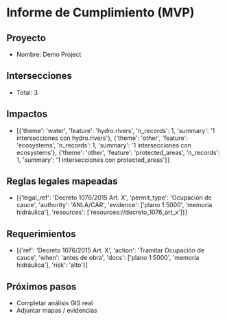 # Informe de Cumplimiento (MVP)
## Proyecto
- Nombre: Demo Project
## Intersecciones
- Total: 3
## Impactos
- [{'theme': 'water', 'feature': 'hydro.rivers', 'n_records': 1, 'summary': '1 intersecciones con hydro.rivers'}, {'theme': 'other', 'feature': 'ecosystems', 'n_records': 1, 'summary': '1 intersecciones con ecosystems'}, {'theme': 'other', 'feature': 'protected_areas', 'n_records': 1, 'summary': '1 intersecciones con protected_areas'}]
## Reglas legales mapeadas
- [{'legal_ref': 'Decreto 1076/2015 Art. X', 'permit_type': 'Ocupación de cauce', 'authority': 'ANLA/CAR', 'evidence': ['plano 1:5000', 'memoria hidráulica'], 'resources': ['resources://decreto_1076_art_x']}]
## Requerimientos
- [{'ref': 'Decreto 1076/2015 Art. X', 'action': 'Tramitar Ocupación de cauce', 'when': 'antes de obra', 'docs': ['plano 1:5000', 'memoria hidráulica'], 'risk': 'alto'}]
## Próximos pasos
- Completar análisis GIS real
- Adjuntar mapas / evidencias